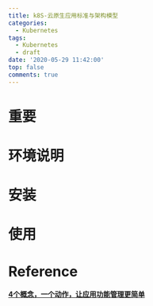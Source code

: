 ```yaml
---
title: k8S-云原生应用标准与架构模型
categories:
  - Kubernetes
tags:
  - Kubernetes
  - draft
date: '2020-05-29 11:42:00'
top: false
comments: true
---
```


# 重要

# 环境说明

# 安装

# 使用

# Reference

**[4个概念，一个动作，让应用功能管理更简单](https://mp.weixin.qq.com/s?spm=a2c6h.12873639.0.0.66f95747byzLXw&__biz=MzUzNzYxNjAzMg==&mid=2247487823&idx=1&sn=d7423bb8184832333dd780359fa74fe6&chksm=fae51a80cd929396fc10b7491ca3d57530719151652448a45a59317cec15c211b8d73c8119ef&scene=21#wechat_redirect)**